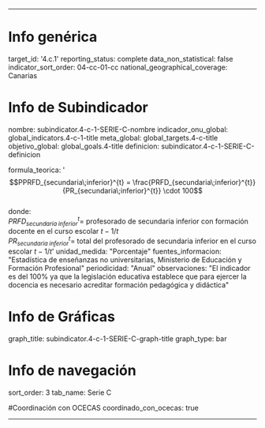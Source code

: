 ---

# Info genérica
target_id: '4.c.1'
reporting_status: complete
data_non_statistical: false
indicator_sort_order: 04-cc-01-cc
national_geographical_coverage: Canarias

# Info de Subindicador
nombre: subindicator.4-c-1-SERIE-C-nombre
indicador_onu_global: global_indicators.4-c-1-title
meta_global: global_targets.4-c-title
objetivo_global: global_goals.4-title
definicion: subindicator.4-c-1-SERIE-C-definicion

formula_teorica: '$$PPRFD_{secundaria\;inferior}^{t} = \frac{PRFD_{secundaria\;inferior}^{t}}{PR_{secundaria\;inferior}^{t}} \cdot 100$$ <br>
donde: <br>
$PRFD_{secundaria\;inferior}^{t} =$ profesorado de secundaria inferior con formación docente en el curso escolar $t-1/t$ <br>
$PR_{secundaria\;inferior}^{t} =$ total del profesorado de secundaria inferior en el curso escolar $t-1/t$'
unidad_medida: "Porcentaje"
fuentes_informacion: "Estadística de enseñanzas no universitarias, Ministerio de Educación y Formación Profesional"
periodicidad: "Anual"
observaciones: "El indicador es del 100% ya que la legislación educativa establece que para ejercer la docencia es necesario acreditar formación pedagógica y didáctica"

# Info de Gráficas
graph_title: subindicator.4-c-1-SERIE-C-graph-title
graph_type: bar

# Info de navegación
sort_order: 3
tab_name: Serie C

#Coordinación con OCECAS
coordinado_con_ocecas: true

---